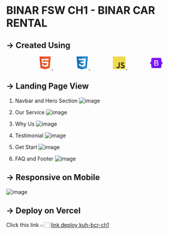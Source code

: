 # BINAR FSW CH1 - BINAR CAR RENTAL

## -> Created Using 

<p align="center">
  <a style="margin: 5px 30px" href="https://www.w3.org/html/" target="_blank" rel="noreferrer"> 
  	<img src="https://raw.githubusercontent.com/devicons/devicon/master/icons/html5/html5-original.svg" alt="html5" width="35" height="35"/> 
  </a> 
  <a style="margin: 5px 30px" href="https://www.w3schools.com/css/" target="_blank" rel="noreferrer"> 
  	<img src="https://raw.githubusercontent.com/devicons/devicon/master/icons/css3/css3-original.svg" alt="css3" width="35" height="35"/> 
  </a> 
  <a style="margin: 5px 30px" href="https://www.w3schools.com/js/" target="_blank" rel="noreferrer"> 
  	<img src="https://raw.githubusercontent.com/devicons/devicon/master/icons/javascript/javascript-original.svg" alt="javascript" width="35" height="35"/> 
  </a>
  <a style="margin: 5px 30px" href="https://getbootstrap.com" target="_blank" rel="noreferrer"> 
  	<img src="https://raw.githubusercontent.com/devicons/devicon/master/icons/bootstrap/bootstrap-original.svg" alt="bootstrap" width="35" height="35"/> 
  </a>
</p>

## -> Landing Page View
1. Navbar and Hero Section
![image](https://github.com/dvlboo/24001085-km6-kuh-bcr-ch1/assets/92429096/da14f9ca-4825-4a51-b9f1-5e6101ae9984)

2. Our Service
![image](https://github.com/dvlboo/24001085-km6-kuh-bcr-ch1/assets/92429096/4e6c5215-e83c-44af-a08e-cc324bfff28b)

3. Why Us
![image](https://github.com/dvlboo/24001085-km6-kuh-bcr-ch1/assets/92429096/1fe5215a-275c-455f-96fc-0f2f79afcddd)

5. Testimonial
![image](https://github.com/dvlboo/24001085-km6-kuh-bcr-ch1/assets/92429096/d7a82bd9-ff40-4214-90d3-f28dd59444a3)

6. Get Start
![image](https://github.com/dvlboo/24001085-km6-kuh-bcr-ch1/assets/92429096/a0181012-6f49-43ce-b5c8-221f843792af)

8. FAQ and Footer
![image](https://github.com/dvlboo/24001085-km6-kuh-bcr-ch1/assets/92429096/751f890e-950c-4c9d-bf19-c5dcb19cf228)


## -> Responsive on Mobile
![image](https://github.com/dvlboo/24001085-km6-kuh-bcr-ch1/assets/92429096/1448142a-b635-4d28-a7bb-702eb64adc0a)


## -> Deploy on Vercel
Click this link 👉🏻 [link deploy kuh-bcr-ch1](https://24001085-km6-kuh-bcr-ch1.vercel.app/)
